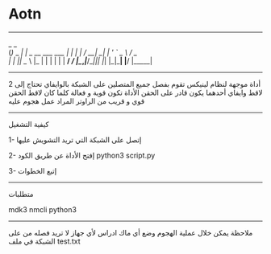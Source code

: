 # Aotn
*******************************************
   _           _                      
  (_)_   _ ___| |_     _ __ ___   ___ 
  | | | | / __| __|   | '_ ` _ \ / _ \
  | | |_| \__ \ |_    | | | | | |  __/
 _/ |\__,_|___/\__|___|_| |_| |_|\___|
|__/             |_____|              
*******************************************

أداة موجهة لنظام لينيكس تقوم بفصل جميع المتصلين على الشبكة بالوايفاي تحتاج إلى 2 لاقط وايفاي أحدهما يكون قادر على الحقن
الأداة تكون قوية و فعالة كلما كان لاقط الحقن قوي و قريب من الراوتر المراد عمل هجوم عليه
**************
كيفية التشغيل

1- 
إتصل على الشبكة التي تريد التشويش عليها

2- 
إفتح الأداة عن طريق الكود
python3 script.py

3- 
إتبع الخطوات
*************
متطلبات

mdk3
nmcli
python3
*************
ملاحظة
يمكن خلال عملية الهجوم وضع أي ماك ادراس لأي جهاز لا تريد فصله من على الشبكة في ملف test.txt
